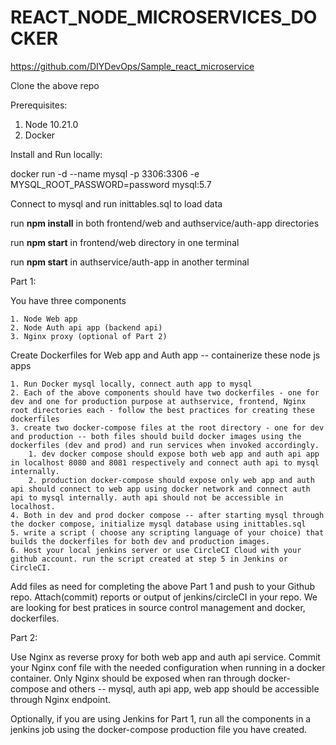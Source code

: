 # REACT_NODE_MICROSERVICES_DOCKER

https://github.com/DIYDevOps/Sample_react_microservice

Clone the above repo

Prerequisites:

1. Node 10.21.0
2. Docker

Install and Run locally:

docker run -d --name mysql -p 3306:3306 -e MYSQL_ROOT_PASSWORD=password mysql:5.7

Connect to mysql and run inittables.sql to load data

run **npm install** in both frontend/web and authservice/auth-app directories

run **npm start** in frontend/web directory in one terminal

run **npm start** in authservice/auth-app in another terminal

Part 1:

You have three components 
    
    1. Node Web app
    2. Node Auth api app (backend api)
    3. Nginx proxy (optional of Part 2)

Create Dockerfiles for Web app and Auth app -- containerize these node js apps

    1. Run Docker mysql locally, connect auth app to mysql
    2. Each of the above components should have two dockerfiles - one for dev and one for production purpose at authservice, frontend, Nginx root directories each - follow the best practices for creating these dockerfiles
    3. create two docker-compose files at the root directory - one for dev and production -- both files should build docker images using the dockerfiles (dev and prod) and run services when invoked accordingly.
        1. dev docker compose should expose both web app and auth api app in localhost 8080 and 8081 respectively and connect auth api to mysql internally.
        2. production docker-compose should expose only web app and auth api should connect to web app using docker network and connect auth api to mysql internally. auth api should not be accessible in localhost.
    4. Both in dev and prod docker compose -- after starting mysql through the docker compose, initialize mysql database using inittables.sql
    5. write a script ( choose any scripting language of your choice) that builds the dockerfiles for both dev and production images.
    6. Host your local jenkins server or use CircleCI Cloud with your github account. run the script created at step 5 in Jenkins or CircleCI.  

Add files as need for completing the above Part 1 and push to your Github repo. Attach(commit) reports or output of jenkins/circleCI in your repo.
We are looking for best pratices in source control management and docker, dockerfiles.

Part 2:

Use Nginx as reverse proxy for both web app and auth api service.
Commit your Nginx conf file with the needed configuration when running in a docker container.
Only Nginx should be exposed when ran through docker-compose and others -- mysql, auth api app, web app should be accessible through Nginx endpoint.

Optionally, if you are using Jenkins for Part 1, run all the components in a jenkins job using the docker-compose production file you have created.


